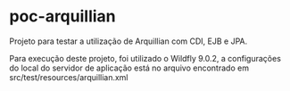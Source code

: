 # poc-arquillian
Projeto para testar a utilização de Arquillian com CDI, EJB e JPA.

Para execução deste projeto, foi utilizado o Wildfly 9.0.2, a configurações do local do servidor de aplicação está no arquivo encontrado em src/test/resources/arquillian.xml
